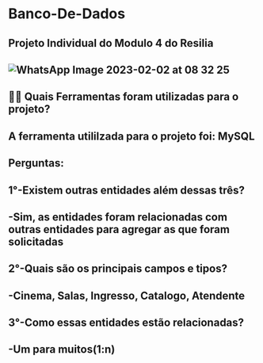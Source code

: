 # Banco-De-Dados
Projeto Individual do Modulo 4 do Resilia
----------------------------------------------------------------------------------------------------------------------------------------------
![WhatsApp Image 2023-02-02 at 08 32 25](https://user-images.githubusercontent.com/113535701/216313866-1decae1b-c8e2-40cf-b10a-69ac73be785b.jpeg)
----------------------------------------------------------------------------------------------------------------------------------------------
✍🏻 
Quais Ferramentas foram utilizadas para o projeto?
----------------------------------------------------------------------------------------------------------------------------------------------
A ferramenta utililzada para o projeto foi: MySQL
----------------------------------------------------------------------------------------------------------------------------------------------
Perguntas:
----------------------------------------------------------------------------------------------------------------------------------------------
1°-Existem outras entidades além dessas três?
----------------------------------------------------------------------------------------------------------------------------------------------
-Sim, as entidades foram relacionadas com outras entidades para agregar as que foram solicitadas
----------------------------------------------------------------------------------------------------------------------------------------------
2°-Quais são os principais campos e tipos?
----------------------------------------------------------------------------------------------------------------------------------------------
-Cinema, Salas, Ingresso, Catalogo, Atendente 
----------------------------------------------------------------------------------------------------------------------------------------------
3°-Como essas entidades estão relacionadas?
----------------------------------------------------------------------------------------------------------------------------------------------
-Um para muitos(1:n)
----------------------------------------------------------------------------------------------------------------------------------------------
